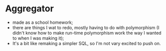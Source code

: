 # Aggregator
- made as a school homework;   
- there are things I wat to redo, mostly having to do with polymorphism (I didn't know how to make run-time polymorphism work the way I wanted to when I was making it);
- It's a bit like remaking a simpler SQL, so I'm not vary excited to push on.   